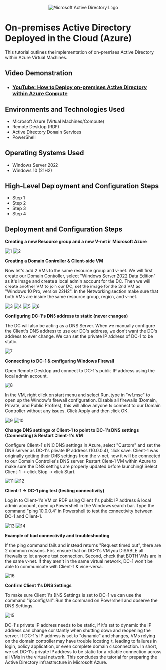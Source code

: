 <p align="center">
<img src="https://i.imgur.com/pU5A58S.png" alt="Microsoft Active Directory Logo"/>
</p>

<h1>On-premises Active Directory Deployed in the Cloud (Azure)</h1>
This tutorial outlines the implementation of on-premises Active Directory within Azure Virtual Machines.<br />


<h2>Video Demonstration</h2>

- ### [YouTube: How to Deploy on-premises Active Directory within Azure Compute](https://www.youtube.com)

<h2>Environments and Technologies Used</h2>

- Microsoft Azure (Virtual Machines/Compute)
- Remote Desktop (RDP)
- Active Directory Domain Services
- PowerShell

<h2>Operating Systems Used </h2>

- Windows Server 2022
- Windows 10 (21H2)

<h2>High-Level Deployment and Configuration Steps</h2>

- Step 1
- Step 2
- Step 3
- Step 4

<h2>Deployment and Configuration Steps</h2>

**Creating a new Resource group and a new V-net in Microsoft Azure**

![1](https://github.com/user-attachments/assets/b883b33c-557e-46b8-bb60-0b88be9b714d)
![2](https://github.com/user-attachments/assets/49846f6b-8ec1-4d88-9614-7c85ad1ed4f7)

**Creating a Domain Controller & Client-side VM**

Now let's add 2 VMs to the same resource group and v-net. We will first create our Domain Controller, select "Windows Server 2022 Data Edition" as it's image and create a local admin account for the DC. Then we will create another VM to join our DC, set the image for the 2nd VM as "Windows 10 Pro, version 22H2". In the Networking section make sure that both VMs are inside the same resource group, region, and v-net. 

![3](https://github.com/user-attachments/assets/dc960696-9530-4c85-a89c-966500900f3b)
![4](https://github.com/user-attachments/assets/0e92c209-4e8c-49fb-a7da-f00d4d6ec5cc)
![5](https://github.com/user-attachments/assets/b30c5b6a-c946-46b8-ad4e-0e16d7befb9d)
![6](https://github.com/user-attachments/assets/ae09fada-cc68-4220-9828-f291112842d9)

**Configuring DC-1's DNS address to static (never changes)**

The DC will also be acting as a DNS Server. When we manually configure the Client's DNS address to use our DC's address, we don't want the DC's address to ever change. We can set the private IP address of DC-1 to be static.

![7](https://github.com/user-attachments/assets/c03ba59b-6f48-4897-8e0c-ad022dc42bad)

**Connecting to DC-1 & configuring Windows Firewall**

Open Remote Desktop and connect to DC-1's public IP address using the local admin account. 

![8](https://github.com/user-attachments/assets/418a3c42-7527-4e2d-8f7a-8fdd42f1f093)

In the VM, right click on start menu and select Run, type in "wf.msc" to open up the Window's firewall configuration. Disable all firewalls (Domain, Private, and Public Profiles), this will allow anyone to connect to our Domain Controller without any issues. Click Apply and then click OK.

![9](https://github.com/user-attachments/assets/4b45a202-585a-4cd6-8ca7-90641efc2881)
![10](https://github.com/user-attachments/assets/f0aaa210-a9b0-4fd1-8ca6-6156812cd68b)

**Change DNS settings of Client-1 to point to DC-1's DNS settings (Connecting) & Restart Client-1's VM**

Configure Client-1's NIC DNS settings in Azure, select "Custom" and set the DNS server as DC-1's private IP address (10.0.0.4), click save. Client-1 was originally getting their DNS settings from the v-net, now it will be connected to our Domain Controller's DNS server. Restart Cient-1 VM within Azure to make sure the DNS settings are properly updated before launching! Select Client-1 -> click Stop -> click Start.

![11](https://github.com/user-attachments/assets/81b1efde-f5ce-4d4a-b39f-eab7ba3cdf4d)
![12](https://github.com/user-attachments/assets/0bcff1f2-81c7-47ac-9d2a-87a75e17621b)

**Client-1 -> DC-1 ping test (testing connectivity)**

Log in to Client-1's VM on RDP using Client 1's public IP address & local admin account, open up Powershell in the Windows search bar. Type the command "ping 10.0.0.4" in Powershell to test the connectivity between DC-1 and Client-1. 

![13](https://github.com/user-attachments/assets/d9edeb64-4fa9-444a-bd22-aae2655156cf)
![14](https://github.com/user-attachments/assets/2a067ba7-5b7f-4577-a2b5-b69a56facd4c)

**Example of bad connectivity and troubleshooting**

If the ping command fails and instead returns "Request timed out", there are 2 common reasons. First ensure that on DC-1's VM you DISABLE all firewalls to let anyone test connection. Second, check that BOTH VMs are in the same v-net. If they aren't in the same virtual network, DC-1 won't be able to communicate with Client-1 & vice-versa.

![16](https://github.com/user-attachments/assets/b93ad6dd-2319-47dc-acb2-bc1c396be450)


**Confirm Client 1's DNS Settings**

To make sure Client 1's DNS Settings is set to DC-1 we can use the command "ipconfig/all". Run the command on Powershell and observe the DNS Settings.

![15](https://github.com/user-attachments/assets/131b7a99-4a95-43f2-8935-dddd182c213e)

DC-1's private IP address needs to be static, if it's set to dynamic the IP address can change constantly when shutting down and reopening the server. If DC-1's IP address is set to "dynamic" and changes, VMs relying on the domain controller may have trouble locating it, leading to failures in login, policy application, or even complete domain disconnection. In short, we set DC-1's private IP address to be static for a reliable connection across all VMs in the virtual network. This concludes the tutorial for preparing the Active Directory infrastructure in Microsoft Azure.





